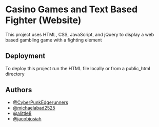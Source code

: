 # Casino Games and Text Based Fighter (Website) 

This project uses HTML, CSS, JavaScript, and jQuery to display a web based gambling game with a fighting element


## Deployment

To deploy this project run the HTML file locally or from a public_html directory

## Authors
- [@CyberPunkEdgerunners](https://github.com/CyberpunkEdgerunners)
- [@michaelabad2525](https://github.com/michaelabad2525)
- [@alittle8](https://github.com/alittle8)
- [@jacobjosiah](https://github.com/jacobjosiah)


